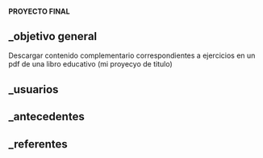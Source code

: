 #### PROYECTO FINAL

_objetivo general
--
Descargar contenido complementario correspondientes a ejercicios en un pdf de una libro educativo (mi proyecyo de titulo)

_usuarios
--


_antecedentes
--

_referentes
--




